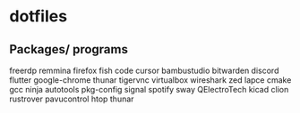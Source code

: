 # dotfiles

## Packages/ programs

freerdp remmina firefox fish code cursor bambustudio bitwarden discord flutter google-chrome thunar tigervnc virtualbox wireshark zed lapce cmake gcc ninja autotools pkg-config signal spotify sway QElectroTech kicad clion rustrover pavucontrol htop thunar 
